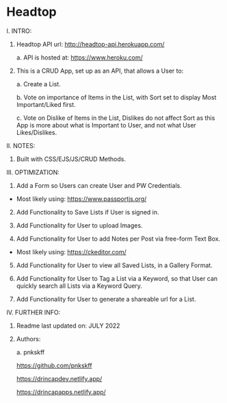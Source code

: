 # Headtop

I. INTRO:

  1. Headtop API url: http://headtop-api.herokuapp.com/
  
     a. API is hosted at: https://www.heroku.com/

  2. This is a CRUD App, set up as an API, that allows a User to:

     a. Create a List.

     b. Vote on importance of Items in the List, with Sort set to display Most Important/Liked first.

     c. Vote on Dislike of Items in the List, Dislikes do not affect Sort as this App is more about what is Important to User, and not what User Likes/Dislikes.

II. NOTES:

  1. Built with CSS/EJS/JS/CRUD Methods.

III. OPTIMIZATION:

  1. Add a Form so Users can create User and PW Credentials.
  
  - Most likely using: https://www.passportjs.org/

  2. Add Functionality to Save Lists if User is signed in.
  
  3. Add Functionality for User to upload Images.
  
  4. Add Functionality for User to add Notes per Post via free-form Text Box.
  
  - Most likely using: https://ckeditor.com/
  
  5. Add Functionality for User to view all Saved Lists, in a Gallery Format.
  
  6. Add Functionality for User to Tag a List via a Keyword, so that User can quickly search all Lists via a Keyword Query.
  
  7. Add Functionality for User to generate a shareable url for a List.

IV. FURTHER INFO:

  1. Readme last updated on: JULY 2022

  2. Authors:

     a. pnkskff

     https://github.com/pnkskff

     https://drincapdev.netlify.app/

     https://drincapapps.netlify.app/
